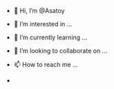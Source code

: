 - 👋 Hi, I’m @Asatoy

- 👀 I’m interested in ...
- 🌱 I’m currently learning ...
- 💞️ I’m looking to collaborate on ...
- 📫 How to reach me ...
- 

<!---
Ayosatoy/Ayosatoy is a ✨ special ✨ repository because its `README.md` (this file) appears on your GitHub profile.
You can click the Preview link to take a look at your changes.
--->
